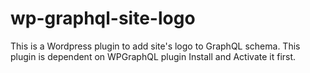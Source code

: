 # wp-graphql-site-logo
This is a Wordpress plugin to add site's logo to GraphQL schema. This plugin is dependent on WPGraphQL plugin Install and Activate it first.
